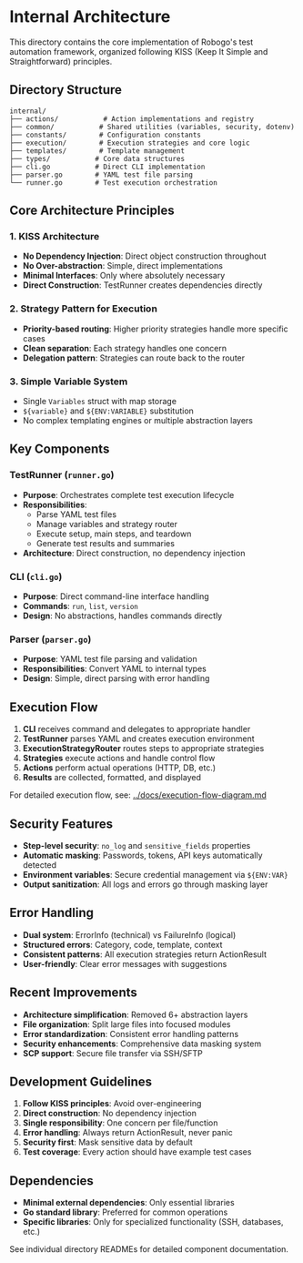 # Internal Architecture

This directory contains the core implementation of Robogo's test automation framework, organized following KISS (Keep It Simple and Straightforward) principles.

## Directory Structure

```
internal/
├── actions/           # Action implementations and registry
├── common/           # Shared utilities (variables, security, dotenv)
├── constants/        # Configuration constants
├── execution/        # Execution strategies and core logic
├── templates/        # Template management
├── types/           # Core data structures
├── cli.go           # Direct CLI implementation
├── parser.go        # YAML test file parsing
└── runner.go        # Test execution orchestration
```

## Core Architecture Principles

### 1. KISS Architecture
- **No Dependency Injection**: Direct object construction throughout
- **No Over-abstraction**: Simple, direct implementations
- **Minimal Interfaces**: Only where absolutely necessary
- **Direct Construction**: TestRunner creates dependencies directly

### 2. Strategy Pattern for Execution
- **Priority-based routing**: Higher priority strategies handle more specific cases
- **Clean separation**: Each strategy handles one concern
- **Delegation pattern**: Strategies can route back to the router

### 3. Simple Variable System
- Single `Variables` struct with map storage
- `${variable}` and `${ENV:VARIABLE}` substitution
- No complex templating engines or multiple abstraction layers

## Key Components

### TestRunner (`runner.go`)
- **Purpose**: Orchestrates complete test execution lifecycle
- **Responsibilities**: 
  - Parse YAML test files
  - Manage variables and strategy router
  - Execute setup, main steps, and teardown
  - Generate test results and summaries
- **Architecture**: Direct construction, no dependency injection

### CLI (`cli.go`)
- **Purpose**: Direct command-line interface handling
- **Commands**: `run`, `list`, `version`
- **Design**: No abstractions, handles commands directly

### Parser (`parser.go`)
- **Purpose**: YAML test file parsing and validation
- **Responsibilities**: Convert YAML to internal types
- **Design**: Simple, direct parsing with error handling

## Execution Flow

1. **CLI** receives command and delegates to appropriate handler
2. **TestRunner** parses YAML and creates execution environment
3. **ExecutionStrategyRouter** routes steps to appropriate strategies
4. **Strategies** execute actions and handle control flow
5. **Actions** perform actual operations (HTTP, DB, etc.)
6. **Results** are collected, formatted, and displayed

For detailed execution flow, see: [../docs/execution-flow-diagram.md](../docs/execution-flow-diagram.md)

## Security Features

- **Step-level security**: `no_log` and `sensitive_fields` properties
- **Automatic masking**: Passwords, tokens, API keys automatically detected
- **Environment variables**: Secure credential management via `${ENV:VAR}`
- **Output sanitization**: All logs and errors go through masking layer

## Error Handling

- **Dual system**: ErrorInfo (technical) vs FailureInfo (logical)
- **Structured errors**: Category, code, template, context
- **Consistent patterns**: All execution strategies return ActionResult
- **User-friendly**: Clear error messages with suggestions

## Recent Improvements

- **Architecture simplification**: Removed 6+ abstraction layers
- **File organization**: Split large files into focused modules
- **Error standardization**: Consistent error handling patterns
- **Security enhancements**: Comprehensive data masking system
- **SCP support**: Secure file transfer via SSH/SFTP

## Development Guidelines

1. **Follow KISS principles**: Avoid over-engineering
2. **Direct construction**: No dependency injection
3. **Single responsibility**: One concern per file/function
4. **Error handling**: Always return ActionResult, never panic
5. **Security first**: Mask sensitive data by default
6. **Test coverage**: Every action should have example test cases

## Dependencies

- **Minimal external dependencies**: Only essential libraries
- **Go standard library**: Preferred for common operations  
- **Specific libraries**: Only for specialized functionality (SSH, databases, etc.)

See individual directory READMEs for detailed component documentation.
